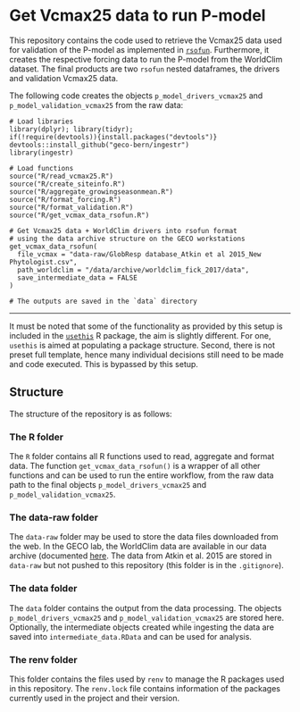# Get Vcmax25 data to run P-model

This repository contains the code used to retrieve the Vcmax25 data used for validation of the P-model as implemented in [`rsofun`](https://github.com/geco-bern/rsofun). Furthermore, it creates the respective forcing data to run the P-model from the WorldClim dataset. The final products are two `rsofun` nested dataframes, the drivers and validation Vcmax25 data.

The following code creates the objects `p_model_drivers_vcmax25` and
`p_model_validation_vcmax25` from the raw data:

```{r}
# Load libraries
library(dplyr); library(tidyr);
if(!require(devtools)){install.packages("devtools")}
devtools::install_github("geco-bern/ingestr")
library(ingestr)

# Load functions
source("R/read_vcmax25.R")
source("R/create_siteinfo.R")
source("R/aggregate_growingseasonmean.R")
source("R/format_forcing.R")
source("R/format_validation.R")
source("R/get_vcmax_data_rsofun.R")

# Get Vcmax25 data + WorldClim drivers into rsofun format
# using the data archive structure on the GECO workstations
get_vcmax_data_rsofun(
  file_vcmax = "data-raw/GlobResp database_Atkin et al 2015_New Phytologist.csv",
  path_worldclim = "/data/archive/worldclim_fick_2017/data",
  save_intermediate_data = FALSE
)

# The outputs are saved in the `data` directory
```





--------------------------


It must be noted that some of the functionality as provided by this setup is
included in the [`usethis`](https://usethis.r-lib.org/) R package, the aim is 
slightly different. For one, `usethis` is aimed at populating a package structure.
Second, there is not preset full template, hence many individual decisions still
need to be made and code executed. This is bypassed by this setup.

## Structure

The structure of the repository is as follows:

### The R folder

The `R` folder contains all R functions used to read, aggregate and format data.
The function `get_vcmax_data_rsofun()` is a wrapper of all other functions and
can be used to run the entire workflow, from the raw data path to the final
objects `p_model_drivers_vcmax25` and `p_model_validation_vcmax25`.

### The data-raw folder

The `data-raw` folder may be used to store the data files downloaded from the web.
In the GECO lab, the WorldClim data are available in our data archive (documented
[here](https://github.com/geco-bern/data_management). The data from Atkin et al. 2015
are stored in `data-raw` but not pushed to this repository (this folder is in the
`.gitignore`).

### The data folder

The `data` folder contains the output from the data processing. The objects
`p_model_drivers_vcmax25` and `p_model_validation_vcmax25` are stored here. 
Optionally, the intermediate objects created while ingesting the data are saved 
into `intermediate_data.RData` and can be used for analysis.

### The renv folder

This folder contains the files used by `renv` to manage the R packages used in
this repository. The `renv.lock` file contains information of the packages
currently used in the project and their version.
